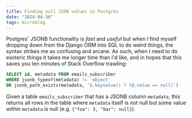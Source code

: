 ```yaml
---
title: Finding null JSON values in Postgres
date: "2024-04-30"
tags: microblog
---
```


Postgres' JSONB functionality is _fast_ and _useful_ but when I find myself dropping down from the Django ORM into
SQL to do weird things, the syntax strikes me as confusing and arcane. As such, when I need to do esoteric things it
takes me longer time than I'd like, and in hopes that this saves you ten minutes of Stack Overflow trawling:

```sql
SELECT id, metadata FROM emails_subscriber
WHERE jsonb_typeof(metadata) != 'object'
OR jsonb_path_exists(metadata, '$.keyvalue() ? (@.value == null)')
```

Given a table `emails_subscriber` that has a JSONB column `metadata`, this returns all rows in the table where `metadata` itself is not null but some value _within_ `metadata` is null (e.g. `{"foo": 3, "bar": null}`).
